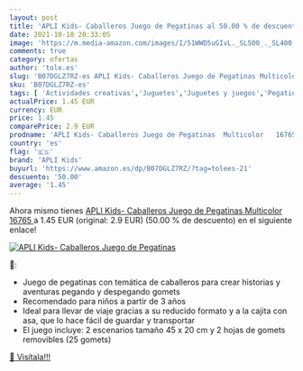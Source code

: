 ```yaml
---
layout: post
title: 'APLI Kids- Caballeros Juego de Pegatinas al 50.00 % de descuento'
date: 2021-10-18 20:33:05
image: 'https://m.media-amazon.com/images/I/51WWD5uGIvL._SL500_._SL400_.jpg'
comments: true
category: ofertas
author: 'tole.es'
slug: 'B07DGLZ7RZ-es APLI Kids- Caballeros Juego de Pegatinas Multicolor 16765'
sku: 'B07DGLZ7RZ-es'
tags: [ 'Actividades creativas','Juguetes','Juguetes y juegos','Pegatinas para niños','apli','apli kids', ]
actualPrice: 1.45 EUR
currency: EUR
price: 1.45
comparePrice: 2.9 EUR
prodname: 'APLI Kids- Caballeros Juego de Pegatinas  Multicolor   16765 '
country: 'es'
flag: '🇪🇸'
brand: 'APLI Kids'
buyurl: 'https://www.amazon.es/dp/B07DGLZ7RZ/?tag=tolees-21'
descuento: '50.00'
average: '1.45'
---
```


Ahora mismo tienes [APLI Kids- Caballeros Juego de Pegatinas  Multicolor   16765 ](https://www.amazon.es/dp/B07DGLZ7RZ/?tag=tolees-21) a 1.45 EUR (original: 2.9 EUR) (50.00 %  de descuento) en el siguiente enlace!

[![APLI Kids- Caballeros Juego de Pegatinas](https://m.media-amazon.com/images/I/51WWD5uGIvL._SL500_._SL400_.jpg)](https://www.amazon.es/dp/B07DGLZ7RZ/?tag=tolees-21)

🔎:

- Juego de pegatinas con temática de caballeros para crear historias y aventuras pegando y despegando gomets
- Recomendado para niños a partir de 3 años
- Ideal para llevar de viaje gracias a su reducido formato y a la cajita con asa, que lo hace fácil de guardar y transportar
- El juego incluye: 2 escenarios tamaño 45 x 20 cm y 2 hojas de gomets removibles (25 gomets)

[🛒 Visítala!!!](https://www.amazon.es/dp/B07DGLZ7RZ/?tag=tolees-21)
